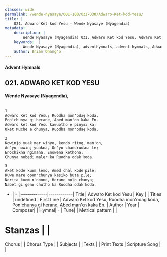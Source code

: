 ```yaml
---
classes: wide
permalink: /wende-nyasaye/001-100/021-030/Adwaro-Ket-kod-Yesu/
title: |
    021. Adwaro Ket kod Yesu - Wende Nyasaye (Nyagendia)
metadata:
    description: |
        Wende Nyasaye (Nyagendia) 021. Adwaro Ket kod Yesu. Adwaro Ket kod Yesu; Ruodha mon'odag koda,  Pon'chunya gi herane, Abed man'on kaka En.  Adwaro ket kod Yesu kawuotho e pinyni ka;  Oket Muche e chunya, Ruodha mon'odag koda.  
    keywords:  |
        Wende Nyasaye (Nyagendia), adventhymnals, advent hymnals, Adwaro Ket kod Yesu, Adwaro Ket kod Yesu; Ruodha mon'odag koda,  Pon'chunya gi herane, Abed man'on kaka En. . 
    author: Brian Onang'o
---
```


#### Advent Hymnals
## 021. ADWARO KET KOD YESU
####  Wende Nyasaye (Nyagendia),

```txt

1
Adwaro Ket kod Yesu; Ruodha mon'odag koda, 
Pon'chunya gi herane, Abed man'on kaka En. 
Adwaro ket kod Yesu kawuotho e pinyni ka; 
Oket Muche e chunya, Ruodha mon'odag koda.

2
Kowinjo yuak mar winyo, kendo ritogi man'on, 
An'yo nowinj yuakna, On'yo chandruokna te; 
Enochikna ngimana, Enowena kethona; 
Chunya nobedi maler ka Ruodha odak koda.

3
Aket kode kuom lemo, Amed chal kode pile; 
Kuwe mare opon'chunya kasiko bute pile; 
Norita kuom n'onone, Herane nolo chunya; 
Nabet gi geno chutho ka Ruodha odak koda.


```

- |   -  |
-------------|------------|
Title | Adwaro Ket kod Yesu |
Key |  |
Titles | undefined |
First Line | Adwaro Ket kod Yesu; Ruodha mon'odag koda,  Pon'chunya gi herane, Abed man'on kaka En.  |
Author | 
Year | 
Composer| |
Hymnal|  - |
Tune|  |
Metrical pattern | |
# Stanzas |  |
Chorus |  |
Chorus Type |  |
Subjects | |
Texts |  |
Print Texts | 
Scripture Song |  |
    
